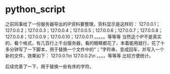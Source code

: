 # python_script
之前同事给了一份服务器导出的IP资料要整理，资料显示是这样的：
127.0.0.1；127.0.0.2；127.0.0.3；127.0.0.4；127.0.0.5；127.0.0.6；127.0.0.7；127.0.0.8；127.0.0.8；127.0.0.9；127.0.0.10；127.0.0.11 。。。。。等等等
当然这个IP不是真实的，看个格式，有几百行上千台服务器，看的眼睛都花了，本着能用就行，花了十多分钟写了一下脚本，用于替换一个文件中的“；”字符串，变成回车，并写入一个新的文件，效果如下：
127.0.0.1\n
127.0.0.2\n
。。。。等等等
比较方便统计。

后续完善了一下，用于替换一些有序的字符。
